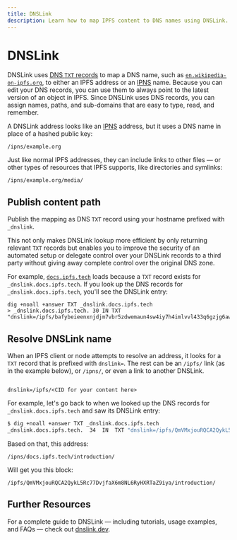 ```yaml
---
title: DNSLink
description: Learn how to map IPFS content to DNS names using DNSLink.
---
```


# DNSLink

DNSLink uses [DNS `TXT` records](https://en.wikipedia.org/wiki/TXT_record) to map a DNS name, such as [`en.wikipedia-on-ipfs.org`](https://en.wikipedia-on-ipfs.org), to either an IPFS address or an [IPNS](../concepts/ipns.md) name. Because you can edit your DNS records, you can use them to always point to the latest version of an object in IPFS. Since DNSLink uses DNS records, you can assign names, paths, and sub-domains that are easy to type, read, and remember.

A DNSLink address looks like an [IPNS](ipns.md) address, but it uses a DNS name in place of a hashed public key:

```
/ipns/example.org
```

Just like normal IPFS addresses, they can include links to other files — or other types of resources that IPFS supports, like directories and symlinks:

```
/ipns/example.org/media/
```

## Publish content path

Publish the mapping as DNS `TXT` record using your hostname prefixed with `_dnslink`. 

This not only makes DNSLink lookup more efficient by only returning relevant `TXT` records but enables you to improve the security of an automated setup or delegate control over your DNSLink records to a third party without giving away complete control over the original DNS zone.

For example, [`docs.ipfs.tech`](https://docs.ipfs.tech) loads because a `TXT` record exists for `_dnslink.docs.ipfs.tech`. If you look up the DNS records for `_dnslink.docs.ipfs.tech`, you'll see the DNSLink entry:

```shell
dig +noall +answer TXT _dnslink.docs.ipfs.tech
> _dnslink.docs.ipfs.tech. 30 IN TXT "dnslink=/ipfs/bafybeieenxnjdjm7vbr5zdwemaun4sw4iy7h4imlvvl433q6gzjg6awdpq"

```

## Resolve DNSLink name

When an IPFS client or node attempts to resolve an address, it looks for a `TXT` record that is prefixed with `dnslink=`. The rest can be an `/ipfs/` link (as in the example below), or `/ipns/`, or even a link to another DNSLink.

```

dnslink=/ipfs/<CID for your content here>

```

For example, let's go back to when we looked up the DNS records for `_dnslink.docs.ipfs.tech` and saw its DNSLink entry:

```sh
$ dig +noall +answer TXT _dnslink.docs.ipfs.tech
_dnslink.docs.ipfs.tech.  34  IN  TXT "dnslink=/ipfs/QmVMxjouRQCA2QykL5Rc77DvjfaX6m8NL6RyHXRTaZ9iya"
```

Based on that, this address:

```
/ipns/docs.ipfs.tech/introduction/
```

Will get you this block:

```
/ipfs/QmVMxjouRQCA2QykL5Rc77DvjfaX6m8NL6RyHXRTaZ9iya/introduction/
```

## Further Resources

For a complete guide to DNSLink — including tutorials, usage examples, and FAQs — check out [dnslink.dev](https://dnslink.dev/).
